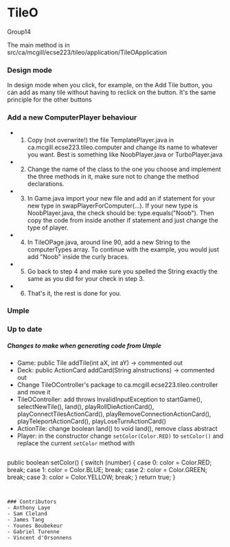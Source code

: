 
# TileO 
Group14

The main method is in src/ca/mcgill/ecse223/tileo/application/TileOApplication

### Design mode
In design mode when you click, for example, on the Add Tile button, you can add as many tile without having to reclick on the button.
It's the same principle for the other buttons

### Add a new ComputerPlayer behaviour
- 1. Copy (not overwrite!) the file TemplatePlayer.java in ca.mcgill.ecse223.tileo.computer and change its name to whatever you want. Best is something like NoobPlayer.java or TurboPlayer.java
- 2. Change the name of the class to the one you choose and implement the three methods in
  it, make sure not to change the method declarations.
- 3. In Game.java import your new file and add an if statement for your new type in
  swapPlayerForComputer(...). If your new type is NoobPlayer.java, the check should be:
  type.equals("Noob"). Then copy the code from inside another if statement and just change
  the type of player.
- 4. In TileOPage.java, around line 90, add a new String to the computerTypes array. To
  continue with the example, you would just add "Noob" inside the curly braces.
- 5. Go back to step 4 and make sure you spelled the String exactly the same as you did
  for your check in step 3.
- 6. That's it, the rest is done for you.

### Umple
### Up to date
##### Changes to make when generating code from Umple
- Game: public Tile addTile(int aX, int aY) -> commented out
- Deck: public ActionCard addCard(String aInstructions) -> commented out
- Change TileOController's package to ca.mcgill.ecse223.tileo.controller and move it
- TileOController: add throws InvalidInputException to startGame(), 
  selectNewTile(), land(), playRollDieActionCard(), playConnectTilesActionCard(),
  playRemoveConnectionActionCard(), playTeleportActionCard(), playLoseTurnActionCard()
- ActionTile: change boolean land() to void land(), remove class abstract 
- Player: in the constructor change `setColor(Color.RED)` to `setColor()` and replace the
  current `setColor` method with
  ```java
public boolean setColor()
{
    switch (number) {
        case 0:
            color = Color.RED;
            break;
        case 1:
            color = Color.BLUE;
            break;
        case 2:
            color = Color.GREEN;
            break;
        case 3:
            color = Color.YELLOW;
            break;
    }
    return true;
}
  ```


### Contributors
- Anthony Laye
- Sam Cleland
- James Tang
- Younes Boubekeur
- Gabriel Turenne
- Vincent d'Orsonnens
